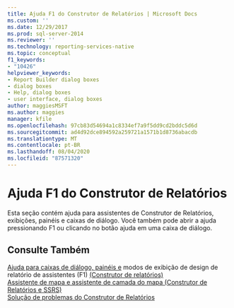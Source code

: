 ```yaml
---
title: Ajuda F1 do Construtor de Relatórios | Microsoft Docs
ms.custom: ''
ms.date: 12/29/2017
ms.prod: sql-server-2014
ms.reviewer: ''
ms.technology: reporting-services-native
ms.topic: conceptual
f1_keywords:
- "10426"
helpviewer_keywords:
- Report Builder dialog boxes
- dialog boxes
- Help, dialog boxes
- user interface, dialog boxes
author: maggiesMSFT
ms.author: maggies
manager: kfile
ms.openlocfilehash: 97cb83d54694a1c8334ef7a9f5dd9cd2bddc5d6d
ms.sourcegitcommit: ad4d92dce894592a259721a1571b1d8736abacdb
ms.translationtype: MT
ms.contentlocale: pt-BR
ms.lasthandoff: 08/04/2020
ms.locfileid: "87571320"
---
```

# <a name="report-builder-f1-help"></a>Ajuda F1 do Construtor de Relatórios
  Esta seção contém ajuda para assistentes de Construtor de Relatórios, exibições, painéis e caixas de diálogo. Você também pode abrir a ajuda pressionando F1 ou clicando no botão ajuda em uma caixa de diálogo.  
  
## <a name="see-also"></a>Consulte Também  
 [Ajuda para caixas de diálogo, painéis e](../report-builder-help-for-dialog-boxes-panes-and-wizards.md) modos de exibição de design de relatório de assistentes (F1) [&#40;Construtor de relatórios&#41;](report-design-view-report-builder.md)   
 [Assistente de mapa e assistente de camada do mapa &#40;Construtor de Relatórios e SSRS&#41;](../report-design/map-wizard-and-map-layer-wizard-report-builder-and-ssrs.md)   
 [Solução de problemas do Construtor de Relatórios](../troubleshoot-report-builder.md)  
  
  
